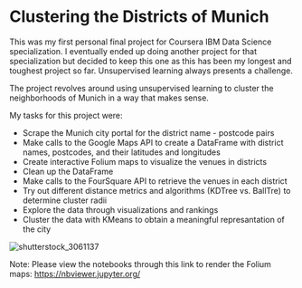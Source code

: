 # Clustering the Districts of Munich

This was my first personal final project for Coursera IBM Data Science specialization. I eventually ended up doing another project for that specialization but decided to keep this one as this has been my longest and toughest project so far. Unsupervised learning always presents a challenge.

The project revolves around using unsupervised learning to cluster the neighborhoods of Munich in a way that makes sense.

My tasks for this project were:

- Scrape the Munich city portal for the district name - postcode pairs
- Make calls to the Google Maps API to create a DataFrame with district names, postcodes, and their latitudes and longitudes
- Create interactive Folium maps to visualize the venues in districts
- Clean up the DataFrame
- Make calls to the FourSquare API to retrieve the venues in each district
- Try out different distance metrics and algorithms (KDTree vs. BallTre) to determine cluster radii
- Explore the data through visualizations and rankings
- Cluster the data with KMeans to obtain a meaningful represantation of the city


![shutterstock_3061137](https://user-images.githubusercontent.com/64493571/134774121-4331196c-667e-4961-99f4-39a54671aac3.jpg)


Note: Please view the notebooks through this link to render the Folium maps: https://nbviewer.jupyter.org/
